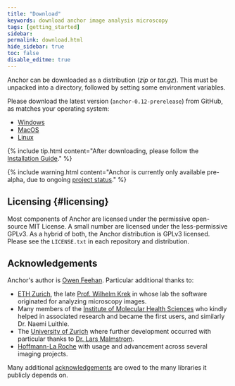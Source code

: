 ```yaml
---
title: "Download"
keywords: download anchor image analysis microscopy
tags: [getting_started]
sidebar:
permalink: download.html
hide_sidebar: true
toc: false
disable_editme: true
---
```


Anchor can be downloaded as a distribution (*zip* or *tar.gz*). This must be unpacked into a directory, followed by setting some environment variables.

Please download the latest version (`anchor-0.12-prerelease`) from GitHub, as matches your operating system:

- [Windows](https://github.com/anchoranalysis/anchor-assembly/releases/download/0.12-prerelease/anchor-0.12-prerelease-windows.zip)
- [MacOS](https://github.com/anchoranalysis/anchor-assembly/releases/download/0.12-prerelease/anchor-0.12-prerelease-macos.tar.gz)
- [Linux](https://github.com/anchoranalysis/anchor-assembly/releases/download/0.12-prerelease/anchor-0.12-prerelease-linux.tar.gz)

{% include tip.html content="After downloading, please follow the [Installation Guide](installation.html)." %}

{% include warning.html content="Anchor is currently only available pre-alpha, due to ongoing [project status](/index.html#projectStatus)." %}

## Licensing {#licensing}

Most components of Anchor are licensed under the permissive open-source MIT License. A small number are licensed under the less-permissive GPLv3. As a hybrid of both, the Anchor distribution is GPLv3 licensed. Please see the `LICENSE.txt` in each repository and distribution.

## Acknowledgements

Anchor's author is [Owen Feehan](http://www.owenfeehan.com/). Particular additional thanks to:

* [ETH Zurich](https://ethz.ch/en.html), the late [Prof. Wilhelm Krek](https://mhs.biol.ethz.ch/research/krek/biography-krek.html) in whose lab the software originated for analyzing microscopy images.
* Many members of the [Institute of Molecular Health Sciences](https://mhs.biol.ethz.ch/) who kindly helped in associated research and became the first users, and similarly Dr. Naemi Luithle.
* The [University of Zurich](https://www.uzh.ch/en.html) where further development occurred with particular thanks to [Dr. Lars Malmstrom](http://2ddb.org/).
* [Hoffmann-La Roche](https://www.roche.com/) with usage and advancement across several imaging projects.

Many additional [acknowledgements](acknowledgements.html) are owed to the many libraries it publicly depends on.